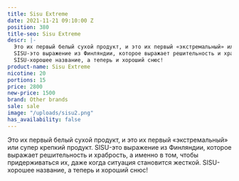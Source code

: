 ```yaml
---
title: Sisu Extreme
date: 2021-11-21 09:10:00 Z
position: 380
title-seo: Sisu Extreme
descr: |-
  Это их первый белый сухой продукт, и это их первый «экстремальный» или супер крепкий продукт.
  SISU-это выражение из Финляндии, которое выражает решительность и храбрость, а именно в том, чтобы придерживаться их, даже когда ситуация становится жесткой.
  SISU-хорошее название, а теперь и хороший снюс!
product-name: Sisu Extreme
nicotine: 20
portions: 15
price: 2800
new-price: 1500
brand: Other brands
sale: sale
image: "/uploads/sisu2.png"
has_availability: false
---
```


Это их первый белый сухой продукт, и это их первый «экстремальный» или супер крепкий продукт.
SISU-это выражение из Финляндии, которое выражает решительность и храбрость, а именно в том, чтобы придерживаться их, даже когда ситуация становится жесткой.
SISU-хорошее название, а теперь и хороший снюс!